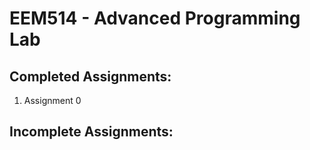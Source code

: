 # EEM514 - Advanced Programming Lab

## Completed Assignments:
1. Assignment 0

## Incomplete Assignments:

